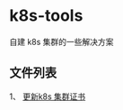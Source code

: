 # k8s-tools
自建 k8s 集群的一些解决方案

## 文件列表
1、 [更新k8s 集群证书](https://github.com/cnvoid/k8s-tools/blob/master/update_k8s_cert.sh)
